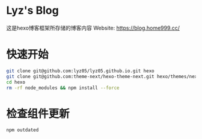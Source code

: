 # Lyz's Blog
这是hexo博客框架所存储的博客内容
Website: https://blog.home999.cc/

# 快速开始
```bash
git clone git@github.com:lyz05/lyz05.github.io.git hexo
git clone git@github.com:theme-next/hexo-theme-next.git hexo/themes/next
cd hexo
rm -rf node_modules && npm install --force
```

# 检查组件更新
```bash
npm outdated
```